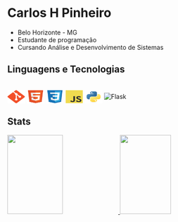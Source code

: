 <h1>Carlos H Pinheiro</h1>
<ul>
  <li> Belo Horizonte - MG
  <li> Estudante de programação
  <li> Cursando Análise e Desenvolvimento de Sistemas
</ul>

<h2>Linguagens e Tecnologias</h2>
<div style="display: inline_block"><br>
  <img align="center" alt="Git" height="30" width="40" src="https://raw.githubusercontent.com/devicons/devicon/master/icons/git/git-original.svg">
  <img align="center" alt="HTML" height="30" width="40" src="https://raw.githubusercontent.com/devicons/devicon/master/icons/html5/html5-original.svg">
  <img align="center" alt="CSS" height="30" width="40" src="https://raw.githubusercontent.com/devicons/devicon/master/icons/css3/css3-original.svg">
  <img align="center" alt="Javascript" height="30" width="40" src="https://raw.githubusercontent.com/devicons/devicon/master/icons/javascript/javascript-original.svg">
  <img align="center" alt="Python" height="30" width="40" src="https://raw.githubusercontent.com/devicons/devicon/master/icons/python/python-original.svg">
  <img align="center" alt="Flask" height="50" width="50" src="https://img.icons8.com/?size=100&id=5mbMwDZ796xj&format=png&color=000000">
</div>


<h2>Stats</h2>
<div>
<a href="https://github.com/carloshpinheiro">
<!---<img width="42%" height="180em" src="https://github-readme-stats.vercel.app/api?username=CarlosHPinheiro&count_private=true&show_icons=true&theme=dark"/>--->
<img width="50%" height="180em" src="https://github-readme-streak-stats.herokuapp.com/?user=CarlosHPinheiro&theme=dark&hide_border=true"/>
<img width="48%" height="180em" src="https://github-readme-stats.vercel.app/api/top-langs/?username=carloshpinheiro&layout=compact&theme=dark&hide_border=true"/>
</div>
